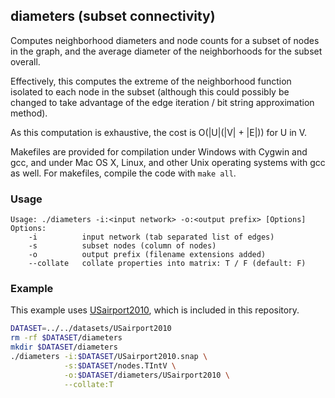 diameters (subset connectivity)
-------------------------------

Computes neighborhood diameters and node counts for a subset of nodes in the
graph, and the average diameter of the neighborhoods for the subset overall.

Effectively, this computes the extreme of the neighborhood function isolated
to each node in the subset (although this could possibly be changed to take
advantage of the edge iteration / bit string approximation method).

As this computation is exhaustive, the cost is O(|U|(|V| + |E|)) for U in V.

Makefiles are provided for compilation under Windows with Cygwin and gcc,
and under Mac OS X, Linux, and other Unix operating systems with gcc as
well. For makefiles, compile the code with `make all`.

### Usage ###

```
Usage: ./diameters -i:<input network> -o:<output prefix> [Options]
Options:
    -i          input network (tab separated list of edges)
    -s          subset nodes (column of nodes)
    -o          output prefix (filename extensions added)
    --collate   collate properties into matrix: T / F (default: F)
```

### Example ###

This example uses [USairport2010](/contrib/yins-enas/datasets/USairport2010),
which is included in this repository. 

```bash
DATASET=../../datasets/USairport2010
rm -rf $DATASET/diameters
mkdir $DATASET/diameters
./diameters -i:$DATASET/USairport2010.snap \
            -s:$DATASET/nodes.TIntV \
            -o:$DATASET/diameters/USairport2010 \
            --collate:T
```
